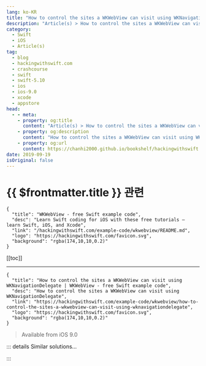 ```yaml
---
lang: ko-KR
title: "How to control the sites a WKWebView can visit using WKNavigationDelegate"
description: "Article(s) > How to control the sites a WKWebView can visit using WKNavigationDelegate"
category:
  - Swift
  - iOS
  - Article(s)
tag: 
  - blog
  - hackingwithswift.com
  - crashcourse
  - swift
  - swift-5.10
  - ios
  - ios-9.0
  - xcode
  - appstore
head:
  - - meta:
    - property: og:title
      content: "Article(s) > How to control the sites a WKWebView can visit using WKNavigationDelegate"
    - property: og:description
      content: "How to control the sites a WKWebView can visit using WKNavigationDelegate"
    - property: og:url
      content: https://chanhi2000.github.io/bookshelf/hackingwithswift.com/example-code/wkwebview/how-to-control-the-sites-a-wkwebview-can-visit-using-wknavigationdelegate.html
date: 2019-09-19
isOriginal: false
---
```


# {{ $frontmatter.title }} 관련

```component VPCard
{
  "title": "WKWebView - free Swift example code",
  "desc": "Learn Swift coding for iOS with these free tutorials – learn Swift, iOS, and Xcode",
  "link": "/hackingwithswift.com/example-code/wkwebview/README.md",
  "logo": "https://hackingwithswift.com/favicon.svg",
  "background": "rgba(174,10,10,0.2)"
}
```

[[toc]]

---

```component VPCard
{
  "title": "How to control the sites a WKWebView can visit using WKNavigationDelegate | WKWebView - free Swift example code",
  "desc": "How to control the sites a WKWebView can visit using WKNavigationDelegate",
  "link": "https://hackingwithswift.com/example-code/wkwebview/how-to-control-the-sites-a-wkwebview-can-visit-using-wknavigationdelegate",
  "logo": "https://hackingwithswift.com/favicon.svg",
  "background": "rgba(174,10,10,0.2)"
}
```

> Available from iOS 9.0

<!-- TODO: 작성 -->

<!-- 
By default a `WKWebView` can navigate to any links the user selects, but it’s common to want to restrict that. It only takes three steps to accomplish this:

1. Make your view controller conform to `WKNavigationDelegate`.
<li>Assign your view controller to be your web view’s `navigationDelegate`.
<li>Implement the `decidePolicyFor` method to decide whether each URL should be allowed or denied.

Let’s try it out now. First, make your view controller conform to `WKNavigationDelegate`.

Second, set your view controller to be the `navigationDelegate` property of your web view. This might be done in `viewDidLoad()`, but you can also change the delegate dynamically. Either way, you need to use this code:

```swift
yourWebView.navigationDelegate = self
```

Finally, implement the `decidePolicyFor` method. This is the only part that takes any work: you need to pull out the host of the URL that was requested, run any checks you want to make sure it’s OK, then call the `decisionHandler()` closure with either `.allow` to allow the URL or `.cancel` to deny access.

Here’s an example to get you started:

```swift
func webView(_ webView: WKWebView, decidePolicyFor navigationAction: WKNavigationAction, decisionHandler: @escaping (WKNavigationActionPolicy) -> Void) {
    if let host = navigationAction.request.url?.host {
        if host.contains("hackingwithswift.com") {
            decisionHandler(.allow)
            return
        }
    }

    decisionHandler(.cancel)
}
```

That code will allow navigation only to URLs that contain “hackingwithswift.com”.

-->

::: details Similar solutions…

<!--
/example-code/wkwebview/how-to-control-the-user-interface-of-a-wkwebview-using-wkuidelegate">How to control the user interface of a WKWebView using WKUIDelegate 
/quick-start/concurrency/what-is-an-actor-and-why-does-swift-have-them">What is an actor and why does Swift have them? 
/example-code/wkwebview/whats-the-difference-between-uiwebview-and-wkwebview">What's the difference between UIWebView and WKWebView? 
/example-code/wkwebview/how-to-run-javascript-on-a-wkwebview-with-evaluatejavascript">How to run JavaScript on a WKWebView with evaluateJavaScript() 
/example-code/wkwebview/how-to-monitor-wkwebview-page-load-progress-using-key-value-observing">How to monitor WKWebView page load progress using key-value observing</a>
-->

:::

